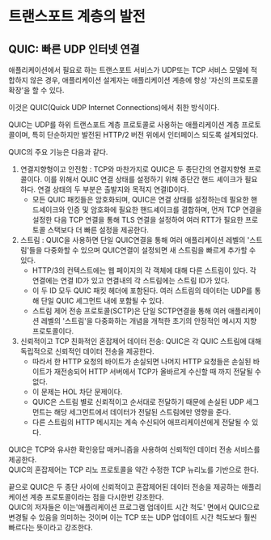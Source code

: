# 트랜스포트 계층의 발전 

## QUIC: 빠른 UDP 인터넷 연결  

애플리케이션에서 필요로 하는 트랜스포트 서비스가 UDP또는 TCP 서비스 모델에 적합하지 않은 경우, 애플리케이션 설계자는 애플리케이션 계층에 항상 '자신의 프로토콜 확장'을 할 수 있다.  

이것은 QUIC(Quick UDP Internet Connections)에서 취한 방식이다.  

QUIC는 UDP를 하위 트랜스포트 계층 프로토콜로 사용하는 애플리케이션 계층 프로토콜이며, 특히 단순하지만 발전된 HTTP/2 버전 위에서 인터페이스 되도록 설계되었다.  

QUIC의 주요 기능은 다음과 같다.  

1. 연결지향형이고 안전함 : TCP와 마찬가지로 QUIC은 두 종단간의 연결지향형 프로콜이다. 이를 위해서 QUIC 연결 상태를 설정하기 위해 종단간 핸드 셰이크가 필요하다. 연결 상태의 두 부분은 출발지와 목적지 연결ID이다.
   - 모든 QUIC 패킷들은 암호화되며, QUIC은 연결 상태를 설정하는데 필요한 핸드셰이크와 인증 및 암호화에 필요한 핸드셰이크를 결합하며, 먼저 TCP 연결을 설정한 다음 TCP 연결을 통해 TLS 연결을 설정하여 여러 RTT가 필요한 프로토콜 스택보다 더 빠른 설정을 제공한다.  
2. 스트림 : QUIC을 사용하면 단일 QUIC연결을 통해 여러 애플리케이션 레벨의 '스트림'들을 다중화할 수 있으며 QUIC연결이 설정되면 새 스트림을 빠르게 추가할 수 있다.  
   - HTTP/3의 컨텍스트에는 웹 페이지의 각 객체에 대해 다른 스트림이 있다. 각 연결에는 연결 ID가 있고 연결내의 각 스트림에는 스트림 ID가 있다.
   - 이 두 ID 모두 QUIC 패킷 헤더에 포함된다. 여러 스트림의 데이터는 UDP를 통해 단일 QUIC 세그먼트 내에 포함될 수 있다.  
   - 스트림 제어 전송 프로토콜(SCTP)은 단일 SCTP연결을 통해 여러 애플리케이션 레벨의 '스트림'을 다중화하는 개념을 개척한 초기의 안정적인 메시지 지향 프로토콜이다.  
3. 신뢰적이고 TCP 친화적인 혼잡제어 데이터 전송: QUIC은 각 QUIC 스트림에 대해 독립적으로 신뢰적인 데이터 전송을 제공한다.  
   - 따라서 한 HTTP 요청의 바이트가 손실되면 나머지 HTTP 요청들은 손실된 바이트가 재전송되어 HTTP 서버에서 TCP가 올바르게 수신할 때 까지 전달될 수 없다.
   - 이 문제는 HOL 차단 문제이다.
   - QUIC은 스트림 별로 신뢰적이고 순서대로 전달하기 때문에 손실된 UDP 세그먼트는 해당 세그먼트에서 데이터가 전달된 스트림에만 영향을 준다.
   - 다른 스트림의 HTTP 메시지는 계속 수신되어 애프리케이션에게 전달될 수 있다.

QUIC은 TCP와 유사한 확인응답 매커니즘을 사용하여 신뢰적인 데이터 전송 서비스를 제공한다.  
QUIC의 혼잡제어는 TCP 리노 프로토콜을 약간 수정한 TCP 뉴리노를 기반으로 한다.  

끝으로 QUIC은 두 종단 사이에 신뢰적이고 혼잡제어된 데이터 전송을 제공하는 애플리케이션 계층 프로토콜이라는 점을 다시한번 강조한다.  
QUIC의 저자들은 이는'애플리케이션 프로그램 업데이트 시간 척도' 면에서 QUIC으로 변경될 수 있음을 의미하는 것이며 이는 TCP 또는 UDP 업데이트 시간 척도보다 훨씬 빠르다는 뜻이라고 강조한다.  



